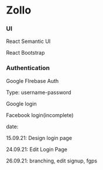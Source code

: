 # Zollo

### UI

React Semantic UI

React Bootstrap


### Authentication

Google FIrebase Auth

Type: username-password

Google login

Facebook login(incomplete)

date:

15.09.21: Design login page

24.09.21: Edit Login Page

26.09.21: branching, edit signup, fgps
